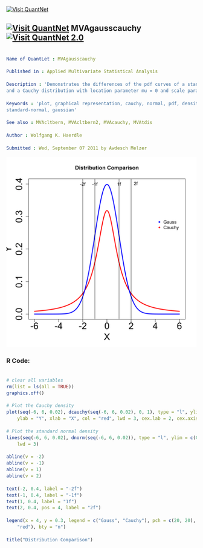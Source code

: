 
[<img src="https://github.com/QuantLet/Styleguide-and-FAQ/blob/master/pictures/banner.png" width="888" alt="Visit QuantNet">](http://quantlet.de/)

## [<img src="https://github.com/QuantLet/Styleguide-and-FAQ/blob/master/pictures/qloqo.png" alt="Visit QuantNet">](http://quantlet.de/) **MVAgausscauchy** [<img src="https://github.com/QuantLet/Styleguide-and-FAQ/blob/master/pictures/QN2.png" width="60" alt="Visit QuantNet 2.0">](http://quantlet.de/)

```yaml

Name of QuantLet : MVAgausscauchy

Published in : Applied Multivariate Statistical Analysis

Description : 'Demonstrates the differences of the pdf curves of a standard Gaussian distribution
and a Cauchy distribution with location parameter mu = 0 and scale parameter sigma = 1.'

Keywords : 'plot, graphical representation, cauchy, normal, pdf, density, distribution,
standard-normal, gaussian'

See also : MVAcltbern, MVAcltbern2, MVAcauchy, MVAtdis

Author : Wolfgang K. Haerdle

Submitted : Wed, September 07 2011 by Awdesch Melzer

```

![Picture1](MVAgausscauchy-1.png)


### R Code:
```r

# clear all variables
rm(list = ls(all = TRUE))
graphics.off()

# Plot the Cauchy density
plot(seq(-6, 6, 0.02), dcauchy(seq(-6, 6, 0.02), 0, 1), type = "l", ylim = c(0, 0.4), 
    ylab = "Y", xlab = "X", col = "red", lwd = 3, cex.lab = 2, cex.axis = 2)

# Plot the standard normal density
lines(seq(-6, 6, 0.02), dnorm(seq(-6, 6, 0.02)), type = "l", ylim = c(0, 0.4), col = "blue", 
    lwd = 3)

abline(v = -2)
abline(v = -1)
abline(v = 1)
abline(v = 2)

text(-2, 0.4, label = "-2f")
text(-1, 0.4, label = "-1f")
text(1, 0.4, label = "1f")
text(2, 0.4, pos = 4, label = "2f")

legend(x = 4, y = 0.3, legend = c("Gauss", "Cauchy"), pch = c(20, 20), col = c("blue", 
    "red"), bty = "n")

title("Distribution Comparison")

```
